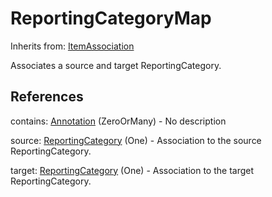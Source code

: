 
# ReportingCategoryMap

Inherits from: [ItemAssociation](ItemAssociation.md)



Associates a source and target ReportingCategory.



## References

contains: [Annotation](../Base/Annotation.md) (ZeroOrMany) - No description

source: [ReportingCategory](../ReportingTaxonomies/ReportingCategory.md) (One) - Association to the source ReportingCategory.

target: [ReportingCategory](../ReportingTaxonomies/ReportingCategory.md) (One) - Association to the target ReportingCategory.




